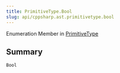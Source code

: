 ```yaml
---
title: PrimitiveType.Bool
slug: api/cppsharp.ast.primitivetype.bool
---
```

Enumeration Member in [PrimitiveType](/api/cppsharp/ast/primitivetype)

## Summary



```csharp
Bool
```

